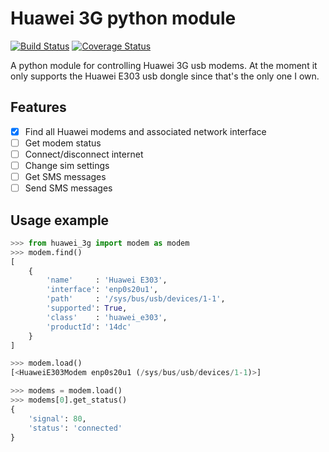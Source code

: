# Huawei 3G python module
[![Build Status](https://travis-ci.org/MartijnBraam/huawei-3g.svg)](https://travis-ci.org/MartijnBraam/huawei-3g)
[![Coverage Status](https://coveralls.io/repos/MartijnBraam/huawei-3g/badge.svg?branch=master&service=github)](https://coveralls.io/github/MartijnBraam/huawei-3g?branch=master)

A python module for controlling Huawei 3G usb modems. At the moment it only supports the Huawei E303 usb dongle since that's
the only one I own.

## Features

- [x] Find all Huawei modems and associated network interface
- [ ] Get modem status
- [ ] Connect/disconnect internet
- [ ] Change sim settings
- [ ] Get SMS messages
- [ ] Send SMS messages

## Usage example

```python
>>> from huawei_3g import modem as modem
>>> modem.find()
[
    {
        'name'     : 'Huawei E303',
        'interface': 'enp0s20u1',
        'path'     : '/sys/bus/usb/devices/1-1',
        'supported': True,
        'class'    : 'huawei_e303',
        'productId': '14dc'
    }
]

>>> modem.load()
[<HuaweiE303Modem enp0s20u1 (/sys/bus/usb/devices/1-1)>]

>>> modems = modem.load()
>>> modems[0].get_status()
{
    'signal': 80,
    'status': 'connected'
}
```